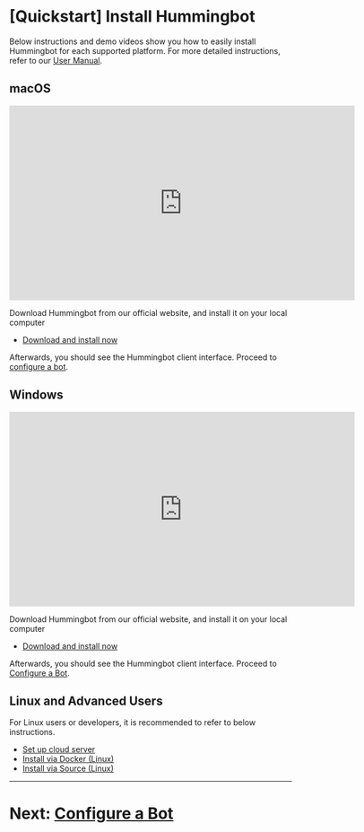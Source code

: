 # [Quickstart] Install Hummingbot

Below instructions and demo videos show you how to easily install Hummingbot for each supported platform. For more detailed instructions, refer to our [User Manual](https://docs.hummingbot.io/installation/).


## macOS

  <iframe width="616" height="347" src="https://www.youtube.com/embed/klN-ToclwW4" frameborder="0" allow="accelerometer; autoplay; encrypted-media; gyroscope; picture-in-picture" allowfullscreen>
  </iframe>

Download Hummingbot from our official website, and install it on your local computer

- [Download and install now](/installation/from-binary/macos)

Afterwards, you should see the Hummingbot client interface. Proceed to [configure a bot](/quickstart/3-configure-bot).

## Windows

  <iframe width="616" height="347" src="https://www.youtube.com/embed/9TsZ_xjExXs"    frameborder="0" allow="accelerometer; autoplay; encrypted-media; gyroscope; picture-in-picture" allowfullscreen>
  </iframe>

Download Hummingbot from our official website, and install it on your local computer

- [Download and install now](/installation/from-binary/windows)

Afterwards, you should see the Hummingbot client interface. Proceed to [Configure a Bot](/quickstart/3-configure-bot).

## Linux and Advanced Users

For Linux users or developers, it is recommended to refer to below instructions.

- [Set up cloud server](/installation/cloud)
- [Install via Docker (Linux)](/installation/via-docker/linux)
- [Install via Source (Linux)](/installation/from-source/linux/)

---
# Next: [Configure a Bot](/quickstart/3-configure-bot)